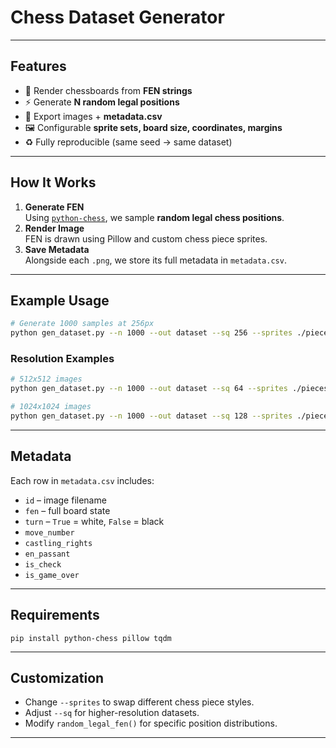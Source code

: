 
# Chess Dataset Generator 

---

## Features
- 🎨 Render chessboards from **FEN strings**
- ⚡ Generate **N random legal positions**
- 📝 Export images + **metadata.csv**
- 🖼️ Configurable **sprite sets, board size, coordinates, margins**
- ♻️ Fully reproducible (same seed → same dataset)

---

## How It Works
1. **Generate FEN**  
   Using [`python-chess`](https://github.com/niklasf/python-chess), we sample **random legal chess positions**.  
2. **Render Image**  
   FEN is drawn using Pillow and custom chess piece sprites.  
3. **Save Metadata**  
   Alongside each `.png`, we store its full metadata in `metadata.csv`.  

---

## Example Usage
```bash
# Generate 1000 samples at 256px
python gen_dataset.py --n 1000 --out dataset --sq 256 --sprites ./pieces
````

### Resolution Examples

```bash
# 512x512 images
python gen_dataset.py --n 1000 --out dataset --sq 64 --sprites ./pieces

# 1024x1024 images
python gen_dataset.py --n 1000 --out dataset --sq 128 --sprites ./pieces
```

---

## Metadata

Each row in `metadata.csv` includes:

* `id` – image filename
* `fen` – full board state
* `turn` – `True` = white, `False` = black
* `move_number`
* `castling_rights`
* `en_passant`
* `is_check`
* `is_game_over`

---

## Requirements

```
pip install python-chess pillow tqdm
```

---

## Customization

* Change `--sprites` to swap different chess piece styles.
* Adjust `--sq` for higher-resolution datasets.
* Modify `random_legal_fen()` for specific position distributions.

---

